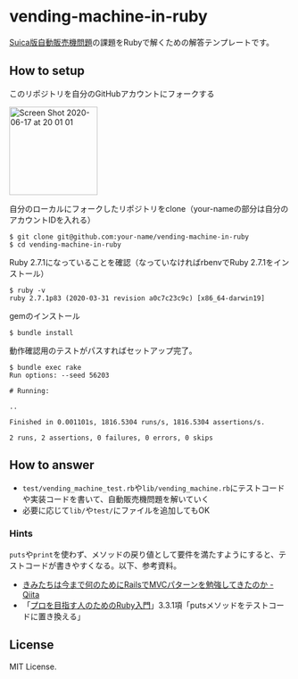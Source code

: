# vending-machine-in-ruby

[Suica版自動販売機問題](https://gist.github.com/JunichiIto/201e7e70b64d9f6b576b6b6d6ffc9dc5)の課題をRubyで解くための解答テンプレートです。

## How to setup

このリポジトリを自分のGitHubアカウントにフォークする

<img width="158" alt="Screen Shot 2020-06-17 at 20 01 01" src="https://user-images.githubusercontent.com/1148320/84890378-4a579d80-b0d5-11ea-950c-bc16772e862b.png">

自分のローカルにフォークしたリポジトリをclone（your-nameの部分は自分のアカウントIDを入れる）

```
$ git clone git@github.com:your-name/vending-machine-in-ruby
$ cd vending-machine-in-ruby
```

Ruby 2.7.1になっていることを確認（なっていなければrbenvでRuby 2.7.1をインストール）

```
$ ruby -v
ruby 2.7.1p83 (2020-03-31 revision a0c7c23c9c) [x86_64-darwin19]
```

gemのインストール

```
$ bundle install
```

動作確認用のテストがパスすればセットアップ完了。

```
$ bundle exec rake
Run options: --seed 56203

# Running:

..

Finished in 0.001101s, 1816.5304 runs/s, 1816.5304 assertions/s.

2 runs, 2 assertions, 0 failures, 0 errors, 0 skips
```

## How to answer

- `test/vending_machine_test.rb`や`lib/vending_machine.rb`にテストコードや実装コードを書いて、自動販売機問題を解いていく
- 必要に応じて`lib/`や`test/`にファイルを追加してもOK

### Hints

`puts`や`print`を使わず、メソッドの戻り値として要件を満たすようにすると、テストコードが書きやすくなる。以下、参考資料。

- [きみたちは今まで何のためにRailsでMVCパターンを勉強してきたのか \- Qiita](https://qiita.com/jnchito/items/e2b1c8904cd7b8e3ce50)
- 「[プロを目指す人のためのRuby入門](https://gihyo.jp/book/2017/978-4-7741-9397-7)」3.3.1項「putsメソッドをテストコードに置き換える」

## License

MIT License.
